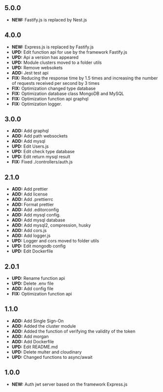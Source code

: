 ## 5.0.0

-   **NEW:** Fastify.js is replaced by Nest.js

## 4.0.0

-   **NEW:** Express.js is replaced by Fastify.js
-   **UPD:** Edit function api for use by the framework Fastify.js
-   **UPD:** Api a version has appeared
-   **UPD:** Module clusters moved to a folder utils
-   **UPD:** Remove websokets
-   **ADD:** Jest test api
-   **FIX:** Reducing the response time by 1.5 times and increasing the number of requests received per second by 3 times
-   **FIX:** Optimization changed type database
-   **FIX:** Optimization database class MongoDB and MySQL
-   **FIX:** Optimization function api graphql
-   **FIX:** Optimization logger.

## 3.0.0

-   **ADD:** Add graphql
-   **ADD:** Add path websockets
-   **ADD:** Add mysql
-   **UPD:** Edit Users.js
-   **UPD:** Edit check type database
-   **UPD:** Edit return mysql result
-   **FIX:** Fixed ./controllers/auth.js

## 2.1.0

-   **ADD:** Add prettier
-   **ADD:** Add license
-   **ADD:** Add .prettierrc
-   **ADD:** Format prettier
-   **ADD:** Add .editorconfig
-   **ADD:** Add mysql config.
-   **ADD:** Add mysql database
-   **ADD:** Add mysql2, compression, husky
-   **ADD:** Add cors.js
-   **ADD:** Add logger.js
-   **UPD:** Logger and cors moved to folder utils
-   **UPD:** Edit mongodb config
-   **UPD:** Edit Dockerfile

## 2.0.1

-   **UPD:** Rename function api
-   **UPD:** Delete .env file
-   **ADD:** Add config file
-   **FIX:** Optimization function api

## 1.1.0

-   **ADD:** Add Single Sign-On
-   **ADD:** Added the cluster module
-   **ADD:** Added the function of verifying the validity of the token
-   **ADD:** Add morgan
-   **ADD:** Add Dockerfile
-   **UPD:** Edit README.md
-   **UPD:** Delete multer and cloudinary
-   **UPD:** Changed functions to async/await

## 1.0.0

-   **NEW:** Auth jwt server based on the framework Express.js
